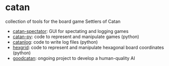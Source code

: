 # catan
collection of tools for the board game Settlers of Catan

- [catan-spectator](https://github.com/rosshamish/catan-spectator): GUI for spectating and logging games
- [catan-py](https://github.com/rosshamish/catan-py): code to represent and manipulate games (python)
- [catanlog](https://github.com/rosshamish/catanlog): code to write log files (python)
- [hexgrid](https://github.com/rosshamish/hexgrid): code to represent and manipulate hexagonal board coordinates (python)
- [goodcatan](https://github.com/rosshamish/goodcatan): ongoing project to develop a human-quality AI
